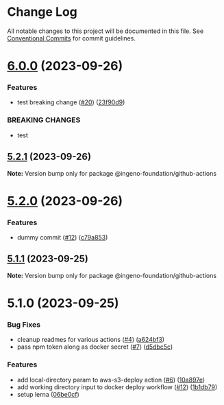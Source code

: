 # Change Log

All notable changes to this project will be documented in this file.
See [Conventional Commits](https://conventionalcommits.org) for commit guidelines.

# [6.0.0](https://github.com/ingeno/foundation-github-actions/compare/v5.2.1...v6.0.0) (2023-09-26)


### Features

* test breaking change ([#20](https://github.com/ingeno/foundation-github-actions/issues/20)) ([23f90d9](https://github.com/ingeno/foundation-github-actions/commit/23f90d96db8a35921dad045288d57506d011fb5d))


### BREAKING CHANGES

* test





## [5.2.1](https://github.com/ingeno/foundation-github-actions/compare/v5.2.0...v5.2.1) (2023-09-26)

**Note:** Version bump only for package @ingeno-foundation/github-actions





# [5.2.0](https://github.com/ingeno/foundation-github-actions/compare/v5.1.1...v5.2.0) (2023-09-26)


### Features

* dummy commit ([#12](https://github.com/ingeno/foundation-github-actions/issues/12)) ([c79a853](https://github.com/ingeno/foundation-github-actions/commit/c79a853fbe90394868e4cec281d3c8a8317c8f12))





## [5.1.1](https://github.com/ingeno/foundation-github-actions/compare/v5.1.0...v5.1.1) (2023-09-25)

**Note:** Version bump only for package @ingeno-foundation/github-actions





# 5.1.0 (2023-09-25)


### Bug Fixes

* cleanup readmes for various actions ([#4](https://github.com/ingeno/foundation-github-actions/issues/4)) ([a624bf3](https://github.com/ingeno/foundation-github-actions/commit/a624bf36eb555115b5a11689b02aa7938548eeb5))
* pass npm token along as docker secret ([#7](https://github.com/ingeno/foundation-github-actions/issues/7)) ([d5dbc5c](https://github.com/ingeno/foundation-github-actions/commit/d5dbc5c1bd163cdd61faeccf2e6948b85abc06e4))


### Features

* add local-directory param to aws-s3-deploy action ([#6](https://github.com/ingeno/foundation-github-actions/issues/6)) ([10a897e](https://github.com/ingeno/foundation-github-actions/commit/10a897e9046822c01b99384479a6ecdd307884d9))
* add working directory input to docker deploy workflow ([#12](https://github.com/ingeno/foundation-github-actions/issues/12)) ([1b1db79](https://github.com/ingeno/foundation-github-actions/commit/1b1db79bd557e835f5e52557770d469fb447899c))
* setup lerna ([06be0cf](https://github.com/ingeno/foundation-github-actions/commit/06be0cfee6f351bf382504a07708caa5bfedb61f))
